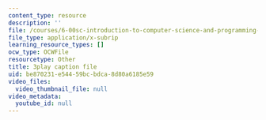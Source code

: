 ```yaml
---
content_type: resource
description: ''
file: /courses/6-00sc-introduction-to-computer-science-and-programming-spring-2011/be870231e54459bcbdca8d80a6185e59_aqd0sR5rygk.vtt
file_type: application/x-subrip
learning_resource_types: []
ocw_type: OCWFile
resourcetype: Other
title: 3play caption file
uid: be870231-e544-59bc-bdca-8d80a6185e59
video_files:
  video_thumbnail_file: null
video_metadata:
  youtube_id: null
---
```

